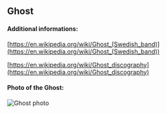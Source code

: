 ## Ghost
#### Additional informations:
[https://en.wikipedia.org/wiki/Ghost_(Swedish_band)](https://en.wikipedia.org/wiki/Ghost_(Swedish_band))

[https://en.wikipedia.org/wiki/Ghost_discography](https://en.wikipedia.org/wiki/Ghost_discography)

#### Photo of the Ghost:
![Ghost photo](https://upload.wikimedia.org/wikipedia/commons/thumb/1/18/NAMA_Herm%C3%A8s_%26_Myrrhin%C3%A8.jpg/200px-NAMA_Herm%C3%A8s_%26_Myrrhin%C3%A8.jpg)
